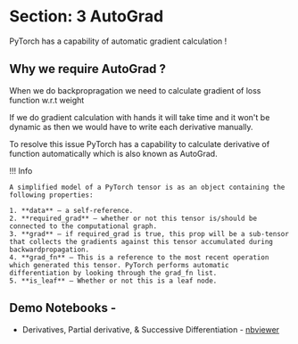 # Section: 3 AutoGrad

PyTorch has a capability of automatic gradient calculation !

## Why we require AutoGrad ?

When we do backpropragation we need to calculate gradient of loss function w.r.t weight 

If we do gradient calculation with hands it will take time and it won't be dynamic as then we would have to write each derivative manually. 

To resolve this issue PyTorch has a capability to calculate derivative of function automatically which is also known as AutoGrad. 

!!! Info
    
    A simplified model of a PyTorch tensor is as an object containing the following properties:
    
    1. **data** — a self-reference.
    2. **required_grad** — whether or not this tensor is/should be connected to the computational graph.
    3. **grad** — if required_grad is true, this prop will be a sub-tensor that collects the gradients against this tensor accumulated during backwardpropagation.
    4. **grad_fn** — This is a reference to the most recent operation which generated this tensor. PyTorch performs automatic differentiation by looking through the grad_fn list.
    5. **is_leaf** — Whether or not this is a leaf node.


## Demo Notebooks - 

* Derivatives, Partial derivative, & Successive Differentiation - [nbviewer](https://nbviewer.org/github/c17hawke/Pytorch-basics/blob/main/codebase/05%20Derivatives%2C%20Partial%20derivative%2C%20%26%20Successive%20Differentiation.ipynb)